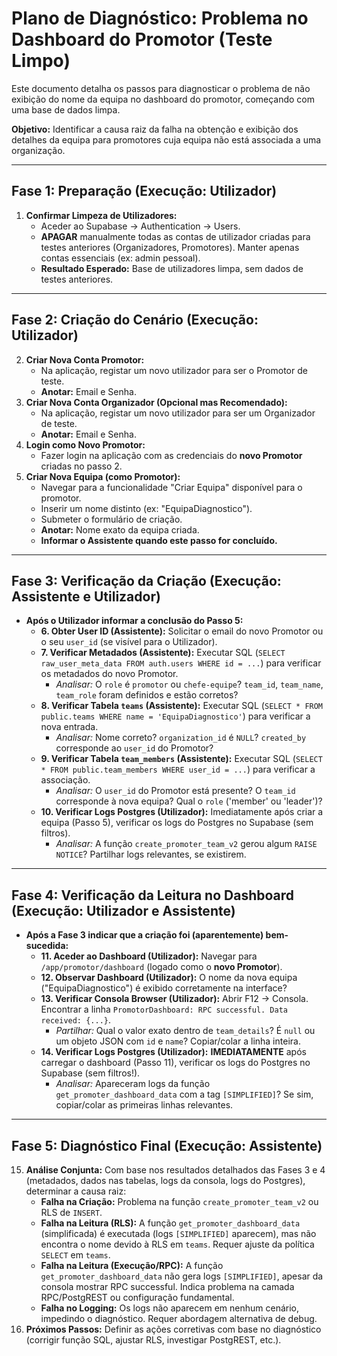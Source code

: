 # Plano de Diagnóstico: Problema no Dashboard do Promotor (Teste Limpo)

Este documento detalha os passos para diagnosticar o problema de não exibição do nome da equipa no dashboard do promotor, começando com uma base de dados limpa.

**Objetivo:** Identificar a causa raiz da falha na obtenção e exibição dos detalhes da equipa para promotores cuja equipa não está associada a uma organização.

---

## Fase 1: Preparação (Execução: Utilizador)

1.  **Confirmar Limpeza de Utilizadores:**
    *   Aceder ao Supabase -> Authentication -> Users.
    *   **APAGAR** manualmente todas as contas de utilizador criadas para testes anteriores (Organizadores, Promotores). Manter apenas contas essenciais (ex: admin pessoal).
    *   **Resultado Esperado:** Base de utilizadores limpa, sem dados de testes anteriores.

---

## Fase 2: Criação do Cenário (Execução: Utilizador)

2.  **Criar Nova Conta Promotor:**
    *   Na aplicação, registar um novo utilizador para ser o Promotor de teste.
    *   **Anotar:** Email e Senha.
3.  **Criar Nova Conta Organizador (Opcional mas Recomendado):**
    *   Na aplicação, registar um novo utilizador para ser um Organizador de teste.
    *   **Anotar:** Email e Senha.
4.  **Login como Novo Promotor:**
    *   Fazer login na aplicação com as credenciais do **novo Promotor** criadas no passo 2.
5.  **Criar Nova Equipa (como Promotor):**
    *   Navegar para a funcionalidade "Criar Equipa" disponível para o promotor.
    *   Inserir um nome distinto (ex: "EquipaDiagnostico").
    *   Submeter o formulário de criação.
    *   **Anotar:** Nome exato da equipa criada.
    *   **Informar o Assistente quando este passo for concluído.**

---

## Fase 3: Verificação da Criação (Execução: Assistente e Utilizador)

*   **Após o Utilizador informar a conclusão do Passo 5:**
    *   **6. Obter User ID (Assistente):** Solicitar o email do novo Promotor ou o seu `user_id` (se visível para o Utilizador).
    *   **7. Verificar Metadados (Assistente):** Executar SQL (`SELECT raw_user_meta_data FROM auth.users WHERE id = ...`) para verificar os metadados do novo Promotor.
        *   *Analisar:* O `role` é `promotor` ou `chefe-equipe`? `team_id`, `team_name`, `team_role` foram definidos e estão corretos?
    *   **8. Verificar Tabela `teams` (Assistente):** Executar SQL (`SELECT * FROM public.teams WHERE name = 'EquipaDiagnostico'`) para verificar a nova entrada.
        *   *Analisar:* Nome correto? `organization_id` é `NULL`? `created_by` corresponde ao `user_id` do Promotor?
    *   **9. Verificar Tabela `team_members` (Assistente):** Executar SQL (`SELECT * FROM public.team_members WHERE user_id = ...`) para verificar a associação.
        *   *Analisar:* O `user_id` do Promotor está presente? O `team_id` corresponde à nova equipa? Qual o `role` ('member' ou 'leader')?
    *   **10. Verificar Logs Postgres (Utilizador):** Imediatamente após criar a equipa (Passo 5), verificar os logs do Postgres no Supabase (sem filtros).
        *   *Analisar:* A função `create_promoter_team_v2` gerou algum `RAISE NOTICE`? Partilhar logs relevantes, se existirem.

---

## Fase 4: Verificação da Leitura no Dashboard (Execução: Utilizador e Assistente)

*   **Após a Fase 3 indicar que a criação foi (aparentemente) bem-sucedida:**
    *   **11. Aceder ao Dashboard (Utilizador):** Navegar para `/app/promotor/dashboard` (logado como o **novo Promotor**).
    *   **12. Observar Dashboard (Utilizador):** O nome da nova equipa ("EquipaDiagnostico") é exibido corretamente na interface?
    *   **13. Verificar Consola Browser (Utilizador):** Abrir F12 -> Consola. Encontrar a linha `PromotorDashboard: RPC successful. Data received: {...}`.
        *   *Partilhar:* Qual o valor exato dentro de `team_details`? É `null` ou um objeto JSON com `id` e `name`? Copiar/colar a linha inteira.
    *   **14. Verificar Logs Postgres (Utilizador):** **IMEDIATAMENTE** após carregar o dashboard (Passo 11), verificar os logs do Postgres no Supabase (sem filtros!).
        *   *Analisar:* Apareceram logs da função `get_promoter_dashboard_data` com a tag `[SIMPLIFIED]`? Se sim, copiar/colar as primeiras linhas relevantes.

---

## Fase 5: Diagnóstico Final (Execução: Assistente)

15. **Análise Conjunta:** Com base nos resultados detalhados das Fases 3 e 4 (metadados, dados nas tabelas, logs da consola, logs do Postgres), determinar a causa raiz:
    *   **Falha na Criação:** Problema na função `create_promoter_team_v2` ou RLS de `INSERT`.
    *   **Falha na Leitura (RLS):** A função `get_promoter_dashboard_data` (simplificada) é executada (logs `[SIMPLIFIED]` aparecem), mas não encontra o nome devido à RLS em `teams`. Requer ajuste da política `SELECT` em `teams`.
    *   **Falha na Leitura (Execução/RPC):** A função `get_promoter_dashboard_data` não gera logs `[SIMPLIFIED]`, apesar da consola mostrar RPC successful. Indica problema na camada RPC/PostgREST ou configuração fundamental.
    *   **Falha no Logging:** Os logs não aparecem em nenhum cenário, impedindo o diagnóstico. Requer abordagem alternativa de debug.
16. **Próximos Passos:** Definir as ações corretivas com base no diagnóstico (corrigir função SQL, ajustar RLS, investigar PostgREST, etc.). 
